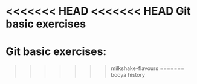 <<<<<<< HEAD
<<<<<<< HEAD
Git basic exercises
=======
# Git basic exercises:
>>>>>>> milkshake-flavours
=======
booya
>>>>>>> history
